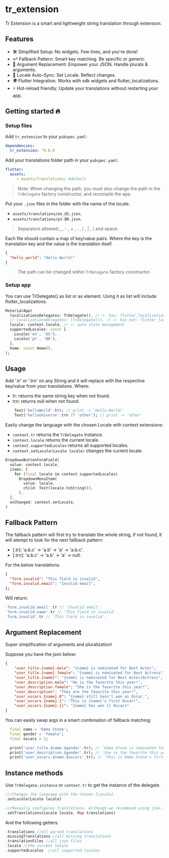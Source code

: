
# tr_extension

Tr Extension is a smart and lightweight string translation through extension.

## Features

- 🛠️ Simplified Setup: No widgets. Few lines, and you're done!
- ↩️ Fallback Pattern: Smart key matching. Be specific or generic.
- 🔀 Argument Replacement: Empower your JSON. Handle plurals & arguments.
- 🔄 Locale Auto-Sync: Set Locale. Reflect changes.
- 🌍 Flutter Integration. Works with sdk widgets and flutter_localizations.
- ⚡️ Hot-reload friendly: Update your translations without restarting your app.

## Getting started 🔥

### Setup files

Add `tr_extension` to your `pubspec.yaml`:

```yaml
dependencies:
  tr_extension: ^0.8.0
```

Add your translations folder path in your `pubspec.yaml`:

```yaml
flutter:
  assets:
     - assets/translations/ #default
```

> Note: When changing the path, you must also change the path in the `TrDelegate` factory constructor, and recompile the app.

Put your `.json` files in the folder with the name of the locale.

- `assets/translations/en_US.json`.
- `assets/translations/pt-BR.json`.

> Separators allowed:_ , - , + , . , / , | , \ and space.

Each file should contain a map of key/value pairs. Where the key is the translation key and the value is the translation itself.

```json
{
  "hello_world": "Hello World!"
}
```

> The path can be changed within `TrDelegate` factory constructor.

### Setup app

You can use TrDelegate() as list or as element. Using it as list will include flutter_localizations.

```dart
MaterialApp(
  localizationsDelegates: TrDelegate(), // <- has: flutter_localizations
  // localizationsDelegates: [TrDelegate()], // <- has not: flutter_localizations
  locale: context.locale, // <- auto state management
  supportedLocales: const [
    Locale('en', 'US'),
    Locale('pt', 'BR'),
  ],
  home: const Home(),
);
```

## Usage

Add '.tr' or '.trn' on any String and it will replace with the respective key/value from your translations. Where:

- tr: returns the same string key when not found.
- trn: returns null when not found.

```dart
    Text('helloWorld'.tr); // print -> 'Hello World!'
    Text('helloUniverse'.trn ?? 'other'); // print -> 'other'
```

Easily change the language with the chosen Locale with context extensions:
- `context.tr` returns the `TrDelegate` instance. 
- `context.locale` returns the current locale.
- `context.supportedLocales` returns all supported locales.
- `context.setLocale(Locale locale)` changes the current locale.

```dart
DropdownButtonFormField(
  value: context.locale,
  items: [
    for (final locale in context.supportedLocales)
      DropdownMenuItem(
        value: locale,
        child: Text(locale.toString()),
      ),
  ],
  onChanged: context.setLocale,
)
```

## Fallback Pattern

The fallback pattern will first try to translate the whole string, if not found, it will atempt to look for the next fallback pattern:

- [.tr]: 'a.b.c' -> 'a.b' -> 'a' -> 'a.b.c'.
- [.trn]: 'a.b.c' -> 'a.b' -> 'a' -> null.

For the below translations:

```json
{
  "form.invalid": "This field in invalid",
  "form.invalid.email": "Invalid email",
};
```

Will return:

```dart
'form.invalid.email'.tr // 'Invalid email'.
'form.invalid.name'.tr // 'This field in invalid'.
'form.invalid'.tr // 'This field in invalid'.
```

## Argument Replacement

Super simplification of arguments and pluralization!

Suppose you have the json below:

```json
{
    "user_title.{name}.male": "{name} is nominated for Best Actor",
    "user_title.{name}.female": "{name} is nominated for Best Actress",
    "user_title.{name}": "{name} is nominated for Best Actor/Actress",
    "user_description.male": "He is the favorite this year!",
    "user_description.female": "She is the favorite this year!",
    "user_description": "They are the favorite this year!",
    "user_oscars.{name}.0": "{name} still hasn't won an Oscar.",
    "user_oscars.{name}.1": "This is {name}'s first Oscar!",
    "user_oscars.{name}.{}": "{name} has won {} Oscars"
}
```

You can easily swap args in a smart combination of fallback matching:

```dart
  final name = 'Emma Stone';
  final gender = 'female';
  final oscars = 1;

  print('user_title.$name.$gender'.tr); // 'Emma Stone is nominated for Best Actress'
  print('user_description.$gender'.tr); // 'She is the favorite this year!'
  print('user_oscars.$name.$oscars'.tr); // 'This is Emma Stone's first Oscar!'
```

## Instance methods

Use `TrDelegate.instance` or `context.tr` to get the instance of the delegate.

```dart
///Changes the language with the chosen [Locale].
.setLocale(Locale locale)

///Manually configures translations. Although we recommend using json files as described above.
.setTranslations(Locale locale, Map translations)
```

And the following getters:

```dart
.translations //all parsed translations
.missingTranslations //all missing translations
.translationFiles //all json files
.locale //the current locale
.supportedLocales  //all supported locales
```
